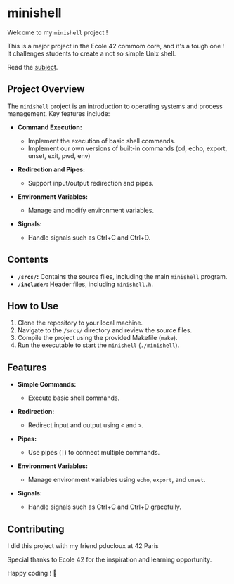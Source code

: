 # minishell

Welcome to my `minishell` project !  

This is a major project in the Ecole 42 commom core, and it's a tough one !  
It challenges students to create a not so simple Unix shell.  

Read the [subject](https://github.com/VirgileT/minishell-42/blob/main/SUBJECT_minishell.pdf).

## Project Overview

The `minishell` project is an introduction to operating systems and process management. Key features include:

- **Command Execution:**
  - Implement the execution of basic shell commands.
  - Implement our own versions of built-in commands (cd, echo, export, unset, exit, pwd, env)

- **Redirection and Pipes:**
  - Support input/output redirection and pipes.

- **Environment Variables:**
  - Manage and modify environment variables.

- **Signals:**
  - Handle signals such as Ctrl+C and Ctrl+D.

## Contents

- **`/srcs/`:** Contains the source files, including the main `minishell` program.
- **`/include/`:** Header files, including `minishell.h`.

## How to Use

1. Clone the repository to your local machine.
2. Navigate to the `/srcs/` directory and review the source files.
3. Compile the project using the provided Makefile (`make`).
4. Run the executable to start the `minishell` (`./minishell`).

## Features

- **Simple Commands:**
  - Execute basic shell commands.

- **Redirection:**
  - Redirect input and output using `<` and `>`.

- **Pipes:**
  - Use pipes (`|`) to connect multiple commands.

- **Environment Variables:**
  - Manage environment variables using `echo`, `export`, and `unset`.

- **Signals:**
  - Handle signals such as Ctrl+C and Ctrl+D gracefully.

## Contributing

I did this project with my friend pducloux at 42 Paris  



Special thanks to Ecole 42 for the inspiration and learning opportunity.

Happy coding ! 🚀
